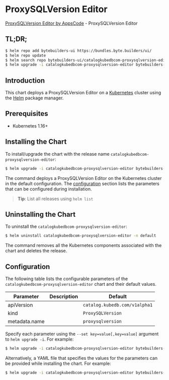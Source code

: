 # ProxySQLVersion Editor

[ProxySQLVersion Editor by AppsCode](https://byte.builders) - ProxySQLVersion Editor

## TL;DR;

```bash
$ helm repo add bytebuilders-ui https://bundles.byte.builders/ui/
$ helm repo update
$ helm search repo bytebuilders-ui/catalogkubedbcom-proxysqlversion-editor --version=v0.3.1
$ helm upgrade -i catalogkubedbcom-proxysqlversion-editor bytebuilders-ui/catalogkubedbcom-proxysqlversion-editor -n default --create-namespace --version=v0.3.1
```

## Introduction

This chart deploys a ProxySQLVersion Editor on a [Kubernetes](http://kubernetes.io) cluster using the [Helm](https://helm.sh) package manager.

## Prerequisites

- Kubernetes 1.16+

## Installing the Chart

To install/upgrade the chart with the release name `catalogkubedbcom-proxysqlversion-editor`:

```bash
$ helm upgrade -i catalogkubedbcom-proxysqlversion-editor bytebuilders-ui/catalogkubedbcom-proxysqlversion-editor -n default --create-namespace --version=v0.3.1
```

The command deploys a ProxySQLVersion Editor on the Kubernetes cluster in the default configuration. The [configuration](#configuration) section lists the parameters that can be configured during installation.

> **Tip**: List all releases using `helm list`

## Uninstalling the Chart

To uninstall the `catalogkubedbcom-proxysqlversion-editor`:

```bash
$ helm uninstall catalogkubedbcom-proxysqlversion-editor -n default
```

The command removes all the Kubernetes components associated with the chart and deletes the release.

## Configuration

The following table lists the configurable parameters of the `catalogkubedbcom-proxysqlversion-editor` chart and their default values.

|   Parameter   | Description |                 Default                  |
|---------------|-------------|------------------------------------------|
| apiVersion    |             | <code>catalog.kubedb.com/v1alpha1</code> |
| kind          |             | <code>ProxySQLVersion</code>             |
| metadata.name |             | <code>proxysqlversion</code>             |


Specify each parameter using the `--set key=value[,key=value]` argument to `helm upgrade -i`. For example:

```bash
$ helm upgrade -i catalogkubedbcom-proxysqlversion-editor bytebuilders-ui/catalogkubedbcom-proxysqlversion-editor -n default --create-namespace --version=v0.3.1 --set apiVersion=catalog.kubedb.com/v1alpha1
```

Alternatively, a YAML file that specifies the values for the parameters can be provided while
installing the chart. For example:

```bash
$ helm upgrade -i catalogkubedbcom-proxysqlversion-editor bytebuilders-ui/catalogkubedbcom-proxysqlversion-editor -n default --create-namespace --version=v0.3.1 --values values.yaml
```
